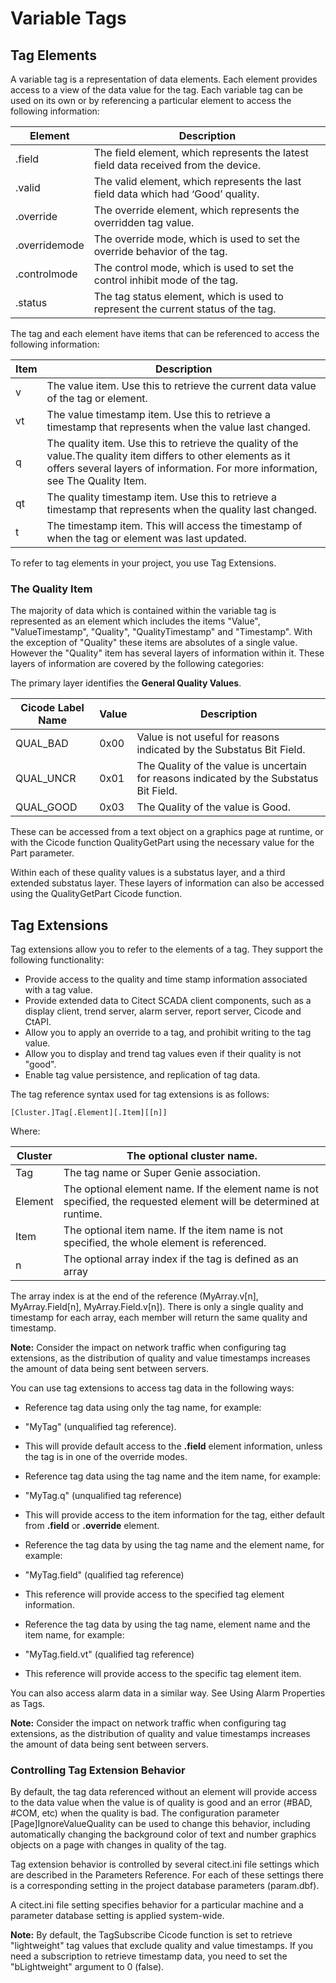 # Variable Tags

## Tag Elements 

A variable tag is a representation of data elements. Each element provides access to a view of the data value for the tag.  Each variable tag can be used on its own or by referencing a particular element to access the following information:

| Element       | Description                                                  |
| ------------- | ------------------------------------------------------------ |
| .field        | The field element, which represents the latest field data received from the device. |
| .valid        | The valid element, which represents the last field data which had ‘Good’ quality. |
| .override     | The override element, which represents the overridden tag value. |
| .overridemode | The override mode, which is used to set the override behavior of the tag. |
| .controlmode  | The control mode, which is used to set the control inhibit mode of the tag. |
| .status       | The tag status element, which is used to represent the current status of the tag. |

 The tag and each element have items that can be referenced to access the following information:

| Item | Description                                                  |
| ---- | ------------------------------------------------------------ |
| v    | The value item. Use this to retrieve the current data value of the tag or element. |
| vt   | The value timestamp item. Use this to retrieve a timestamp that represents when the value last changed. |
| q    | The quality item. Use this to retrieve  the quality of the value.The quality item differs to other elements as  it offers several layers of information. For more information, see The Quality Item. |
| qt   | The quality timestamp item. Use this to retrieve a timestamp that represents when the quality last changed. |
| t    | The timestamp item. This will access the timestamp of when the tag or element was last updated. |

To refer to tag elements in your project, you use Tag Extensions. 

### The Quality Item

The majority of data which is contained within  the variable tag is represented as an element which includes the items  "Value", "ValueTimestamp", "Quality", "QualityTimestamp" and  "Timestamp". With the exception of "Quality" these items are absolutes of a single value. However the "Quality" item has  several layers of information within it. These layers of information are covered by the following categories:

The primary layer identifies the **General Quality Values**.

| Cicode Label Name | Value | Description                                                  |
| ----------------- | ----- | ------------------------------------------------------------ |
| QUAL_BAD          | 0x00  | Value is not useful for reasons indicated by the Substatus Bit Field. |
| QUAL_UNCR         | 0x01  | The Quality of the value is uncertain for reasons indicated by the Substatus Bit Field. |
| QUAL_GOOD         | 0x03  | The Quality of the value is Good.                            |

These can be accessed from a text object on a graphics page at runtime, or with the Cicode function QualityGetPart using the necessary value for the Part parameter.

Within each of these quality values is a  substatus layer, and a third extended substatus layer. These layers of  information can also be accessed using the QualityGetPart Cicode  function.

## Tag Extensions

Tag extensions allow you to refer to the elements of a tag. They support the following functionality:

- Provide access to the quality and time stamp information associated with a tag value.
- Provide extended data to Citect SCADA client components, such as a display client, trend server, alarm server, report server, Cicode and CtAPI.
- Allow you to apply an override to a tag, and prohibit writing to the tag value.
- Allow you to display and trend tag values even if their quality is not "good".
- Enable tag value persistence, and replication of tag data.

The tag reference syntax used for tag extensions is as follows:

`[Cluster.]Tag[.Element][.Item][[n]]`       

Where:

| Cluster | The optional cluster name.                                   |
| ------- | ------------------------------------------------------------ |
| Tag     | The tag name or Super Genie association.                     |
| Element | The optional element name. If the element name is not specified, the requested element will be determined at runtime. |
| Item    | The optional item name. If the item name is not specified, the whole element is referenced. |
| n       | The optional array index if the tag is defined as an array   |

The array index is at the end of the reference  (MyArray.v[n], MyArray.Field[n], MyArray.Field.v[n]). There is only a  single quality and timestamp for each array, each member will return the same quality and timestamp.

**Note:** Consider the impact  on network traffic when configuring tag extensions, as the distribution  of quality and value timestamps increases the amount of data being sent  between servers.

You can use tag extensions to access tag data in the following ways:

- Reference tag data using only the tag name, for example: 
- "MyTag" (unqualified tag reference).

- This will provide default access to the **.field** element information, unless the tag is in one of the override modes.

- Reference tag data using the tag name and the item name, for example:
- "MyTag.q" (unqualified tag reference)

- This will provide access to the item information for the tag, either default from **.field** or **.override** element.

- Reference the tag data by using the tag name and the element name, for example:
- "MyTag.field" (qualified tag reference)

- This reference will provide access to the specified tag element information.

- Reference the tag data by using the tag name, element name and the item name, for example:
- "MyTag.field.vt" (qualified tag reference)

-  This reference will provide access to the specific tag element item.

You can also access alarm data in a similar way. See Using Alarm Properties as Tags. 

**Note:** Consider the impact  on network traffic when configuring tag extensions, as the distribution  of quality and value timestamps increases the amount of data being sent  between servers.

### Controlling Tag Extension Behavior

By default, the tag data referenced without an  element will provide access to the data value when the value is of  quality is good and an error (#BAD, #COM, etc) when the quality is bad.  The configuration parameter [Page]IgnoreValueQuality can be used to  change this behavior, including automatically changing the background  color of text and number graphics objects on a page with changes in  quality of the tag.

Tag extension behavior is controlled by several citect.ini file settings which are described in the Parameters  Reference. For each of these settings there is a corresponding setting  in the project database parameters (param.dbf). 

A citect.ini file setting specifies behavior for a particular machine and a parameter database setting is applied system-wide.

**Note:** By default, the  TagSubscribe Cicode function is set to retrieve "lightweight" tag values that exclude quality and value timestamps. If you need a subscription  to retrieve timestamp data, you need to set the "bLightweight" argument  to 0 (false).

